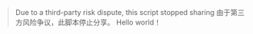 > Due to a third-party risk dispute, this script stopped sharing
> 由于第三方风险争议，此脚本停止分享。
> Hello world！
